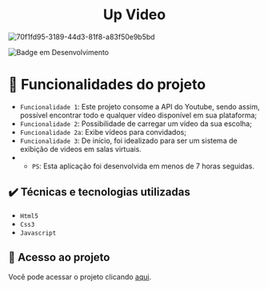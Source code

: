<h1 align="center"> Up Video </h1>


![70f1fd95-3189-44d3-81f8-a83f50e9b5bd](https://user-images.githubusercontent.com/68256316/196316865-aa8e3292-555f-492e-a250-83e5200bfbca.jpg)

![Badge em Desenvolvimento](http://img.shields.io/static/v1?label=STATUS&message=EM%20DESENVOLVIMENTO&color=GREEN&style=for-the-badge)

# :hammer: Funcionalidades do projeto

- `Funcionalidade 1`: Este projeto consome a API do Youtube, sendo assim, possível encontrar todo e qualquer vídeo disponível em sua plataforma;
- `Funcionalidade 2`: Possibilidade de carregar um vídeo da sua escolha;
- `Funcionalidade 2a`: Exibe vídeos para convidados;
- `Funcionalidade 3`: De início, foi idealizado para ser um sistema de exibição de videos em salas virtuais.
- - `PS`: Esta aplicação foi desenvolvida em menos de 7 horas seguidas.

## ✔️ Técnicas e tecnologias utilizadas

- ``Html5``
- ``Css3``
- ``Javascript``

## 📁 Acesso ao projeto
Você pode acessar o projeto clicando [aqui](https://voluble-monstera-f88d8f.netlify.app).
